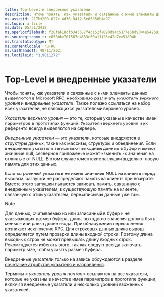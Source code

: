 ```yaml
---
title: Top-Level и внедренные указатели
description: Чтобы понять, как указатели и связанные с ними элементы данных выделяются в Microsoft RPC, необходимо различать указатели верхнего уровня и внедренные указатели.
ms.assetid: 217b9200-827c-4d36-9412-5e65858b8a97
ms.topic: article
ms.date: 05/31/2018
ms.openlocfilehash: f28fab18cfb345587f4c152f6890d94c5177e5bd9344e542592c33e462915beb
ms.sourcegitcommit: e858bbe701567d4583c50a11326e42d7ea51804b
ms.translationtype: MT
ms.contentlocale: ru-RU
ms.lasthandoff: 08/11/2021
ms.locfileid: "119011272"
---
```

# <a name="top-level-and-embedded-pointers"></a>Top-Level и внедренные указатели

Чтобы понять, как указатели и связанные с ними элементы данных выделяются в Microsoft RPC, необходимо различать *указатели верхнего уровня* и *внедренные указатели*. Также полезно ссылаться на набор всех указателей, не являющихся указателями верхнего уровня.

*Указатели верхнего уровня* — это те, которые указаны в качестве имен параметров в прототипах функций. Указатели верхнего уровня и их референтс всегда выделяются на сервере.

*Внедренные указатели* — это указатели, которые внедряются в структуры данных, такие как массивы, структуры и объединения. Если внедренные указатели записывают выходные данные в буфер и имеют значение null, серверное приложение может изменить их значения на отличные от NULL. В этом случае клиентские заглушки выделяют новую память для этих данных.

Если встроенный указатель не имеет значение NULL на клиенте перед вызовом, заглушки не распределяют память на клиенте при возврате. Вместо этого заглушки пытаются записать память, связанную с внедренным указателем, в существующую память на клиенте, связанную с этим указателем, перезаписывая данные уже там.

> [!Note]  
> Для данных, считываемых из или записанный в буфер и не указывающих размер буфера, длина выходного значения должна быть меньше или равна длине ввода. При обнаружении переполнения возникает исключение RPC. Для строковых данных длина вывода определяется путем проверки длины входной строки. Поэтому длина выходных строк не может превышать длину входных строк. Рекомендуется избегать этого, так как следует всегда включать параметр size, чтобы указать размер буфера.

 

Внедренные указатели только на запись обсуждаются в разделе [сочетание атрибутов указателя и направления](combining-pointer-and-directional-attributes.md).

Термины « *указатель уровня нонтоп* » ссылаются на все указатели, которые не указаны в качестве имен параметров в прототипе функции, включая внедренные указатели и несколько уровней вложенных указателей.

 

 




